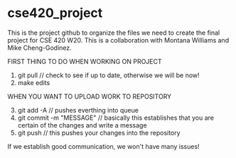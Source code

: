 # cse420_project
This is the project github to organize the files we need to create the final project for CSE 420 W20. This is a collaboration with Montana Williams and Mike Cheng-Godinez.


FIRST THING TO DO WHEN WORKING ON PROJECT

1) git pull   // check to see if up to date, otherwise we will be now!
2) make edits

WHEN YOU WANT TO UPLOAD WORK TO REPOSITORY

3) git add -A // pushes everthing into queue
4) git commit -m "MESSAGE" // basically this establishes that you are certain of the changes and write a message
5) git push   // this pushes your changes into the repository

If we establish good communication, we won't have many issues!
